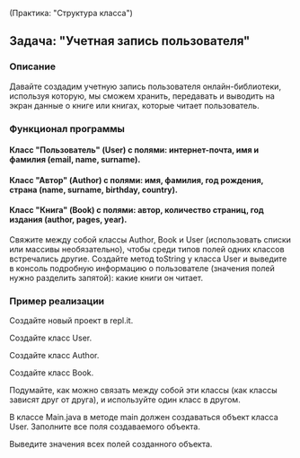 (Практика: "Структура класса")

## Задача: "Учетная запись пользователя"

### Описание

Давайте создадим учетную запись пользователя онлайн-библиотеки, используя которую, мы сможем хранить, передавать и выводить на экран данные о книге или книгах, которые читает пользователь.

### Функционал программы

#### Класс "Пользователь" (User) с полями: интернет-почта, имя и фамилия (email, name, surname).

#### Класс "Автор" (Author) c полями: имя, фамилия, год рождения, страна (name, surname, birthday, country).

#### Класс "Книга" (Book) с полями: автор, количество страниц, год издания (author, pages, year).

Свяжите между собой классы Author, Book и User (использовать списки или массивы необязательно), чтобы среди типов полей одних классов встречались другие.
Создайте метод toString у класса User и выведите в консоль подробную информацию о пользователе (значения полей нужно разделить запятой): какие книги он читает.

### Пример реализации

Создайте новый проект в repl.it.


Создайте класс User.

Создайте класс Author.

Создайте класс Book.

Подумайте, как можно связать между собой эти классы (как классы зависят друг от друга), и используйте один класс в другом.

В классе Main.java в методе main должен создаваться объект класса User. Заполните все поля создаваемого объекта.

Выведите значения всех полей созданного объекта.
